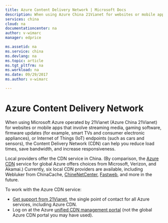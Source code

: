 ```yaml
---
title: Azure Content Delivery Network | Microsoft Docs
description: When using Azure China 21Vianet for websites or mobile apps that involve streaming media, gaming software, firmware updates, or Internet of Things (IoT) endpoints, the Content Delivery Network (CDN) can help you reduce load times, save bandwidth, and increase responsiveness.
services: china
cloud: na
documentationcenter: na
author: v-wimarc
manager: edprice

ms.assetid: na
ms.service: china
ms.devlang: na
ms.topic: article
ms.tgt_pltfrm: na
ms.workload: na
ms.date: 09/29/2017
ms.author: v-wimarc

---
```

# Azure Content Delivery Network
When using Microsoft Azure operated by 21Vianet (Azure China 21Vianet) for websites or mobile apps that involve streaming media, gaming software, firmware updates (for example, smart TVs and consumer electronic appliances), or Internet of Things (IoT) endpoints (such as cars and sensors), the Content Delivery Network (CDN) can help you reduce load times, save bandwidth, and increase responsiveness.

Local providers offer the CDN service in China. (By comparison, the [Azure CDN](https://azure.microsoft.com/documentation/articles/cdn-overview/) service for global Azure offers choices from Microsoft, Verizon, and Akamai.) Currently, six local CDN providers are available, including Webluker from ChinaCache, [ChineNetCenter](http://www.chinanetcenter.com/), [Fastweb](https://www.fastweb.com.cn/), and more in the future.

To work with the Azure CDN service: 
- [Get support from 21Vianet](/azure/china/china-resources-support), the single point of contact for all Azure services, including Azure CDN.
- Log on at the Azure [unified CDN management portal](https://www.azure.cn/documentation/articles/cdn-management-portal-how-to-use/) (not the global Azure CDN portal you may have used). 


